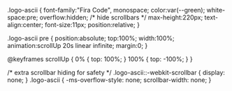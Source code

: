 .logo-ascii {
  font-family:"Fira Code", monospace;
  color:var(--green);
  white-space:pre;
  overflow:hidden;              /* hide scrollbars */
  max-height:220px;
  text-align:center;
  font-size:11px;
  position:relative;
}

.logo-ascii pre {
  position:absolute;
  top:100%;
  width:100%;
  animation:scrollUp 20s linear infinite;
  margin:0;
}

@keyframes scrollUp {
  0% { top: 100%; }
  100% { top: -100%; }
}

/* extra scrollbar hiding for safety */
.logo-ascii::-webkit-scrollbar { display: none; }
.logo-ascii { -ms-overflow-style: none; scrollbar-width: none; }
